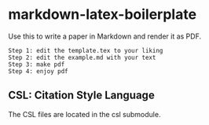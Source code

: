 markdown-latex-boilerplate
==========================

Use this to write a paper in Markdown and render it as PDF.

    Step 1: edit the template.tex to your liking
    Step 2: edit the example.md with your text
    Step 3: make pdf
    Step 4: enjoy pdf

## CSL: Citation Style Language

The CSL files are located in the csl submodule.

